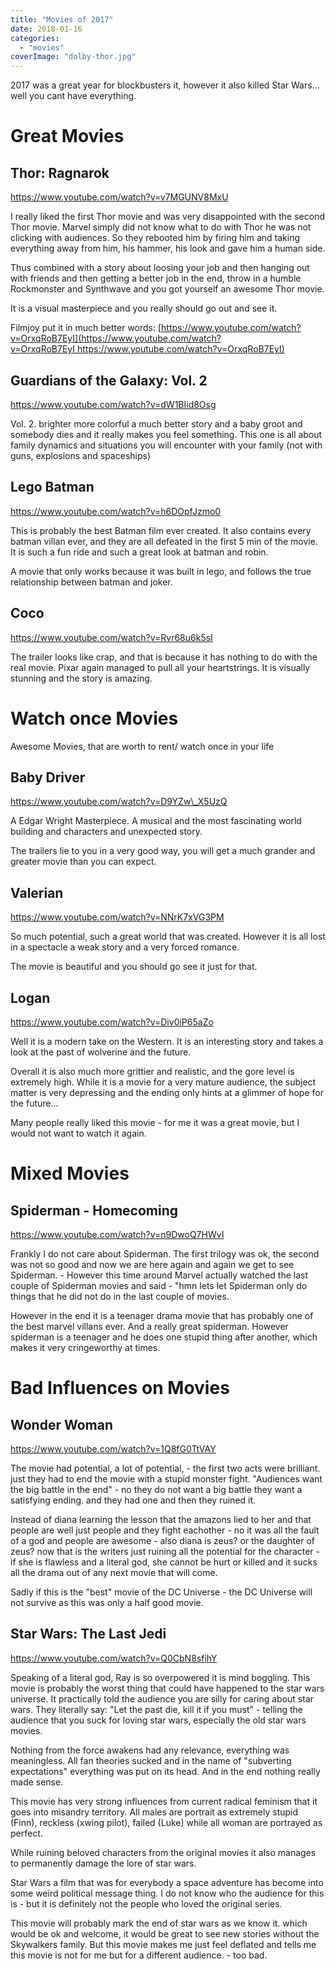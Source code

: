 ```yaml
---
title: "Movies of 2017"
date: 2018-01-16
categories:
  - "movies"
coverImage: "dolby-thor.jpg"
---
```


2017 was a great year for blockbusters it, however it also killed Star Wars... well you cant have everything.

# Great Movies

## Thor: Ragnarok

https://www.youtube.com/watch?v=v7MGUNV8MxU

I really liked the first Thor movie and was very disappointed with the second Thor movie. Marvel simply did not know what to do with Thor he was not clicking with audiences. So they rebooted him by firing him and taking everything away from him, his hammer, his look and gave him a human side.

Thus combined with a story about loosing your job and then hanging out with friends and then getting a better job in the end, throw in a humble Rockmonster and Synthwave and you got yourself an awesome Thor movie.

It is a visual masterpiece and you really should go out and see it.

Filmjoy put it in much better words: [https://www.youtube.com/watch?v=OrxqRoB7EyI](https://www.youtube.com/watch?v=OrxqRoB7EyI https://www.youtube.com/watch?v=OrxqRoB7EyI)

## Guardians of the Galaxy: Vol. 2

https://www.youtube.com/watch?v=dW1BIid8Osg

Vol. 2. brighter more colorful a much better story and a baby groot and somebody dies and it really makes you feel something. This one is all about family dynamics and situations you will encounter with your family (not with guns, explosions and spaceships)

## Lego Batman

https://www.youtube.com/watch?v=h6DOpfJzmo0

This is probably the best Batman film ever created. It also contains every batman villan ever, and they are all defeated in the first 5 min of the movie. It is such a fun ride and such a great look at batman and robin.

A movie that only works because it was built in lego, and follows the true relationship between batman and joker.

## Coco

https://www.youtube.com/watch?v=Rvr68u6k5sI

The trailer looks like crap, and that is because it has nothing to do with the real movie. Pixar again managed to pull all your heartstrings. It is visually stunning and the story is amazing.

# Watch once Movies

Awesome Movies, that are worth to rent/ watch once in your life

## Baby Driver

https://www.youtube.com/watch?v=D9YZw\_X5UzQ

A Edgar Wright Masterpiece. A musical and the most fascinating world building and characters and unexpected story.

The trailers lie to you in a very good way, you will get a much grander and greater movie than you can expect.

## Valerian

https://www.youtube.com/watch?v=NNrK7xVG3PM

So much potential, such a great world that was created. However it is all lost in a spectacle a weak story and a very forced romance.

The movie is beautiful and you should go see it just for that.

## Logan

https://www.youtube.com/watch?v=Div0iP65aZo

Well it is a modern take on the Western. It is an interesting story and takes a look at the past of wolverine and the future.

Overall it is also much more grittier and realistic, and the gore level is extremely high. While it is a movie for a very mature audience, the subject matter is very depressing and the ending only hints at a glimmer of hope for the future...

Many people really liked this movie - for me it was a great movie, but I would not want to watch it again.

# Mixed Movies

## Spiderman - Homecoming

https://www.youtube.com/watch?v=n9DwoQ7HWvI

Frankly I do not care about Spiderman. The first trilogy was ok, the second was not so good and now we are here again and again we get to see Spiderman. - However this time around Marvel actually watched the last couple of Spiderman movies and said - "hmn lets let Spiderman only do things that he did not do in the last couple of movies.

However in the end it is a teenager drama movie that has probably one of the best marvel villans ever. And a really great spiderman. However spiderman is a teenager and he does one stupid thing after another, which makes it very cringeworthy at times.

# Bad Influences on Movies

## Wonder Woman

https://www.youtube.com/watch?v=1Q8fG0TtVAY

The movie had potential, a lot of potential, - the first two acts were brilliant. just they had to end the movie with a stupid monster fight. "Audiences want the big battle in the end" - no they do not want a big battle they want a satisfying ending. and they had one and then they ruined it.

Instead of diana learning the lesson that the amazons lied to her and that people are well just people and they fight eachother - no it was all the fault of a god and people are awesome - also diana is zeus? or the daughter of zeus? now that is the writers just ruining all the potential for the character - if she is flawless and a literal god, she cannot be hurt or killed and it sucks all the drama out of any next movie that will come.

Sadly if this is the "best" movie of the DC Universe - the DC Universe will not survive as this was only a half good movie.

## Star Wars: The Last Jedi

https://www.youtube.com/watch?v=Q0CbN8sfihY

Speaking of a literal god, Ray is so overpowered it is mind boggling. This movie is probably the worst thing that could have happened to the star wars universe. It practically told the audience you are silly for caring about star wars. They literally say: "Let the past die, kill it if you must" - telling the audience that you suck for loving star wars, especially the old star wars movies.

Nothing from the force awakens had any relevance, everything was meaningless. All fan theories sucked and in the name of "subverting expectations" everything was put on its head. And in the end nothing really made sense.

This movie has very strong influences from current radical feminism that it goes into misandry territory. All males are portrait as extremely stupid (Finn), reckless (xwing pilot), failed (Luke) while all woman are portrayed as perfect.

While ruining beloved characters from the original movies it also manages to permanently damage the lore of star wars.

Star Wars a film that was for everybody a space adventure has become into some weird political message thing. I do not know who the audience for this is - but it is definitely not the people who loved the original series.

This movie will probably mark the end of star wars as we know it. which would be ok and welcome, it would be great to see new stories without the Skywalkers family. But this movie makes me just feel deflated and tells me this movie is not for me but for a different audience. - too bad.
